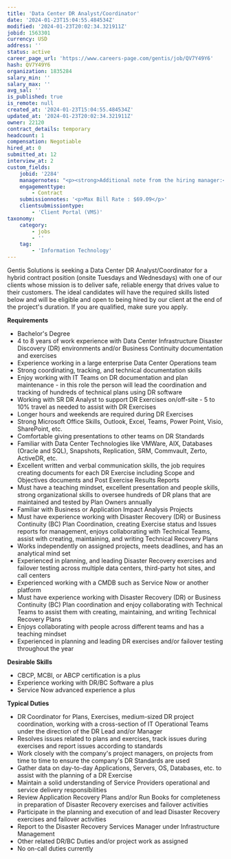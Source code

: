 ```yaml
---
title: 'Data Center DR Analyst/Coordinator'
date: '2024-01-23T15:04:55.484534Z'
modified: '2024-01-23T20:02:34.321911Z'
jobid: 1563301
currency: USD
address: ''
status: active
career_page_url: 'https://www.careers-page.com/gentis/job/QV7Y49Y6'
hash: QV7Y49Y6
organization: 1835284
salary_min: ''
salary_max: ''
avg_sal: ''
is_published: true
is_remote: null
created_at: '2024-01-23T15:04:55.484534Z'
updated_at: '2024-01-23T20:02:34.321911Z'
owner: 22120
contract_details: temporary
headcount: 1
compensation: Negotiable
hired_at: 0
submitted_at: 12
interview_at: 2
custom_fields:
    jobid: '2284'
    managernotes: "<p><strong>Additional note from the hiring manager:</strong> I am looking for someone that is technical sharp and eager to learn with some IT experience. I am willing to train the right person if they lack some of the skills.  I must have a hard worker that is willing to do this job and not really looking for some other kind of work and using this as a means to get into NiSource.</p>\n<p>Hybrid - Columbus OH onsite Tuesdays and Wednesdays.</p>"
    engagementtype:
        - Contract
    submissionnotes: '<p>Max Bill Rate : $69.09</p>'
    clientsubmissiontype:
        - 'Client Portal (VMS)'
taxonomy:
    category:
        - jobs
        - ''
    tag:
        - 'Information Technology'
---
```


<p>Gentis Solutions is seeking a Data Center DR Analyst/Coordinator for a hybrid contract position (onsite Tuesdays and Wednesdays)&nbsp;with one of our clients whose mission is to deliver safe, reliable energy that drives value to their customers. The ideal candidates will have the required skills listed below and will be eligible and open to being hired by our client at the end of the project's duration. If you are qualified, make sure you apply.</p>
<p><strong>Requirements</strong></p>
<ul><li>﻿Bachelor's Degree</li><li>4 to 8 years of work experience with Data Center Infrastructure Disaster Discovery (DR) environments and/or Business Continuity documentation and exercises</li><li>Experience working in a large enterprise Data Center Operations team</li><li>Strong coordinating, tracking, and technical documentation skills</li><li>Enjoy working with IT Teams on DR documentation and plan maintenance - in this role the person will lead the coordination and tracking of hundreds of technical plans using DR software</li><li>Working with SR DR Analyst to support DR Exercises on/off-site -&nbsp;5 to 10% travel as needed to assist with DR Exercises</li><li> Longer hours and weekends are required during DR Exercises</li><li>Strong Microsoft Office Skills, Outlook, Excel, Teams, Power Point, Visio, SharePoint, etc.</li><li>Comfortable giving presentations to other teams on DR Standards</li><li>Familiar with Data Center Technologies like VMWare, AIX, Databases (Oracle and SQL), Snapshots, Replication, SRM, Commvault, Zerto, ActiveDR, etc.</li><li>Excellent written and verbal communication skills, the job requires creating documents for each DR&nbsp;Exercise including Scope and Objectives documents and Post Exercise Results Reports</li><li>Must have a teaching mindset, excellent presentation and people skills, strong organizational skills to oversee hundreds of DR plans that are maintained and tested by Plan Owners annually</li><li>Familiar with Business or Application Impact Analysis Projects</li><li>Must have experience working with Disaster Recovery (DR) or Business Continuity (BC) Plan Coordination, creating Exercise status and Issues reports for management, enjoys collaborating with Technical Teams, assist with creating, maintaining, and writing Technical Recovery Plans</li><li>Works independently on assigned projects, meets deadlines, and has an analytical mind set</li><li>Experienced in planning, and leading Disaster Recovery exercises and failover testing across multiple data centers, third-party hot sites, and call centers</li><li>Experienced working with a CMDB such as Service Now or another platform</li><li>Must have experience working with Disaster Recovery (DR) or Business Continuity (BC) Plan coordination and enjoy collaborating with Technical Teams to assist them with creating, maintaining, and writing Technical Recovery Plans</li><li>Enjoys collaborating with people across different teams and has a teaching mindset</li><li>Experienced in planning and leading DR exercises and/or failover testing throughout the year</li></ul>
<p><strong>Desirable Skills</strong></p>
<ul><li>CBCP, MCBI, or ABCP certification is a plus</li><li>﻿Experience working with DR/BC Software a plus</li><li>﻿Service Now advanced experience a plus﻿</li></ul>
<p><strong>Typical Duties</strong></p>
<ul><li>﻿DR Coordinator for Plans, Exercises, medium-sized DR project coordination, working with a cross-section of IT Operational Teams under the direction of the DR Lead and/or Manager</li><li>Resolves issues related to plans and exercises, track issues during exercises and report issues according to standards</li><li>Work closely with the company's&nbsp;project managers, on projects from time to time to ensure the company's DR Standards are used</li><li>Gather data on day-to-day Applications, Servers, OS, Databases, etc. to assist with the planning of a DR Exercise</li><li>Maintain a solid understanding of Service Providers operational and service delivery responsibilities</li><li>Review Application Recovery Plans and/or Run Books for completeness in preparation of Disaster Recovery exercises and failover activities</li><li>Participate in the planning and execution of and lead Disaster Recovery exercises and failover activities</li><li>Report to the Disaster Recovery Services Manager under Infrastructure Management</li><li>Other related DR/BC Duties and/or project work as assigned</li><li>No on-call duties currently</li></ul>